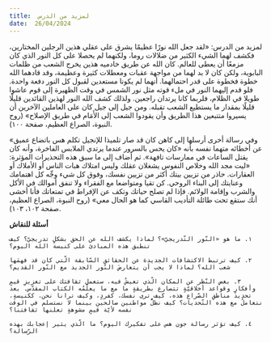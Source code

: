 ```yaml
---
title:  لمزيد من الدرس
date:  26/04/2024
---
```


لمزيد من الدرس: «لقد جعل الله نورًا عظيمًا يشرق على عقلي هذين الرجلين المختارين، فكشف لهما الشيء الكثير من ضلالات روما، ولكنهما لم يحصلا على كل النور الذي كان مزمعًا أن يعطى للعالم. كان الله عن طريق خادميه هذين يخرج الشعب من ظلمات البابوية، ولكن كان لا بد لهما من مواجهة عقبات ومعطلات كثيرة وعظيمة، وقد قادهما الله خطوة فخطوة على قدر احتمالهما. أنهما لم يكونا مستعدين لقبول كل النور دفعة واحدة. فلو قدم إليهما النور في ملء قوته مثل نور الشمس في وقت الظهيرة إلى قوم عاشوا طويلا في الظلام، فلربما كانا يرتدان راجعين. ولذلك كشف الله النور لهذين القائدين قليلًا قليلًا بمقدار ما يستطيع الشعب تقبله. ومن جيل إلى جيل كان على العاملين الآخرين أن يسيروا متتبعين هذا الطريق وأن يقودوا الشعب إلى الأَمَام في طريق الإصلاح» (روح النبوة، الصراع العظيم، صفحة ١٠٠).

«وفي رسالة أخرى أرسلها إلى كاهن كان قد صار تلميذا للإنجيل تكلم هس باتضاع عميق عن أخطائه متهما نفسه بأنه «كان يحس بالسرور عندما يرتدي الملابس الفاخرة، وأنه كان يقتل الساعات في ممارسات تافهة». ثم أضاف إلى ما سبق هذه التحذيرات المؤثرة: «ليت مجد الله وخلاص النفوس يشغلان عقلك وليس امتلاك هبات الناس أو الأملاك أو العقارات. حاذر من تزيين بيتك أكثر من تزيين نفسك، وفوق كل شيء وجِّه كل اهتمامك وعنايتك إلى البناء الروحي. كن تقيا ومتواضعا مع الفقراء ولا تنفق أموالك في الأكل والشرب وإقامة الولائم. فإذا لم تصلح حياتك وتكف عن الإفراط في تمتعاتك فأنا أخشى أنك ستقع تحت طائلة التأديب القاسي كما هو الحال معي» (روح النبوة، الصراع العظيم، صفحة ١٠٢، ١٠٣).

**أسئلة للنقاش**

`١. ما هو «النّور التّدريجيّ»؟ لماذا يكشف الله عن الحق بشكلٍ تدريجيّ؟ كيف تنطبق هذه المبادئ على كنيسة الله اليوم؟`

`٢. كيف ترتبط الاكتشافات الجديدة عن الحقائق السّابقة الّتي كان قد فهمَها شعب الله؟ لماذا لا يجب أن يتعارضَ النّور الجديد مع النّور القديم؟`

`٣. بغض النّظر عن المكان الّذي تعيشُ فيه، ستعمل ثقافتك على تعزيزِ قيمٍ وأفكارٍ وقواعد أخلاقيّةٍ تتصارع بطريقةٍ ما مع ما يعلّمُه الكتاب المقدّس. بعد تحديد مناطقِ الصّراع هذه، كيف ترى نفسك، كفردٍ، وكيف ترانا نحن، ككنيسةٍ، نتعاملُ مع هذه التّحديات؟ كيف نظلُّ مواطنين صالحين بينما لا نستسلم في الوقت نفسه لأيّة قيمٍ مشوهةٍ تعلنها ثقافتنا؟`

`٤. كيف تؤثر رسالة جون هس على تفكيرك اليوم؟ ما الّذي يثير إعجابك بهذه الرّسالة؟`